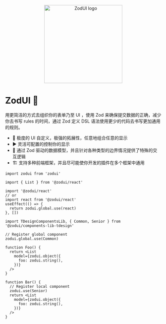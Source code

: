 <p align="center">
  <a href="https://zodui.github.com/zodui" target="_blank" rel="noopener noreferrer">
    <img width="252" src="./demo/public/favicon.svg" alt="ZodUI logo">
  </a>
</p>

# ZodUI 💎

用更简洁的方式去组织你的表单乃至 UI ，使用 Zod 来确保提交数据的正确，减少你去书写 rules 的时间，通过 Zod 定义 DSL 语法使用更少的代码去书写更加通用的规则。

* 📃 极度的 UI 自定义，极强的拓展性，任意地组合任意的显示
* ▶️ 灵活可配置的控制你的显示
* 💎 通过 Zod 驱动的数据模型，并且针对各种类型的边界情况提供了特殊的交互逻辑
* 🏗️ 支持多种前端框架，并且尽可能使你开发的插件在多个框架中通用

```tsx
import zodui from 'zodui'

import { List } from '@zodui/react'

import '@zodui/react'
// or
import react from '@zodui/react'
useEffect(() => {
  return zodui.global.use(react)
}, [])

import TDesignComponentsLib, { Common, Senior } from '@zodui/components-lib-tdesign'

// Register global component
zodui.global.use(Common)

function Foo() {
  return <List
    model={zodui.object({
      foo: zodui.string(),
    })}
  />
}

function Bar() {
  // Register local component
  zodui.use(Senior)
  return <List
    model={zodui.object({
      foo: zodui.string(),
    })}
  />
}
```
